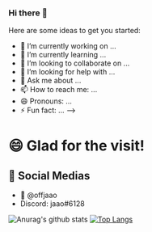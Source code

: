 ### Hi there 👋

Here are some ideas to get you started:

- 🔭 I’m currently working on ...
- 🌱 I’m currently learning ...
- 👯 I’m looking to collaborate on ...
- 🤔 I’m looking for help with ...
- 💬 Ask me about ...
- 📫 How to reach me: ...
- 😄 Pronouns: ...
- ⚡ Fun fact: ...
-->

# 😄 Glad for the visit!

## 💬 Social Medias
  - 🐤 @offjaao
  - Discord: jaao#6128

![Anurag's github stats](https://github-readme-stats.vercel.app/api?username=offjaao&show_icons=true&theme=dark)
[![Top Langs](https://github-readme-stats.vercel.app/api/top-langs/?username=offjaao&theme=dark)](https://github.com/anuraghazra/github-readme-stats)

